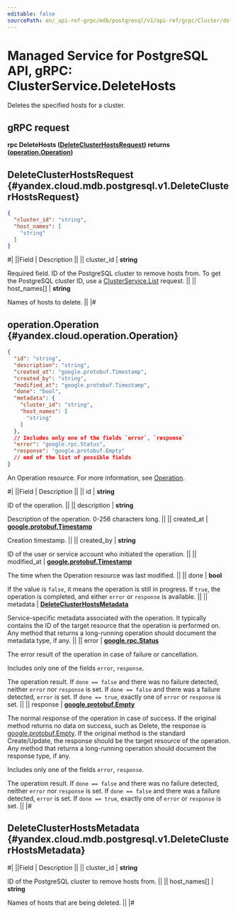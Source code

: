 ```yaml
---
editable: false
sourcePath: en/_api-ref-grpc/mdb/postgresql/v1/api-ref/grpc/Cluster/deleteHosts.md
---
```


# Managed Service for PostgreSQL API, gRPC: ClusterService.DeleteHosts

Deletes the specified hosts for a cluster.

## gRPC request

**rpc DeleteHosts ([DeleteClusterHostsRequest](#yandex.cloud.mdb.postgresql.v1.DeleteClusterHostsRequest)) returns ([operation.Operation](#yandex.cloud.operation.Operation))**

## DeleteClusterHostsRequest {#yandex.cloud.mdb.postgresql.v1.DeleteClusterHostsRequest}

```json
{
  "cluster_id": "string",
  "host_names": [
    "string"
  ]
}
```

#|
||Field | Description ||
|| cluster_id | **string**

Required field. ID of the PostgreSQL cluster to remove hosts from.
To get the PostgreSQL cluster ID, use a [ClusterService.List](/docs/managed-postgresql/api-ref/grpc/Cluster/list#List) request. ||
|| host_names[] | **string**

Names of hosts to delete. ||
|#

## operation.Operation {#yandex.cloud.operation.Operation}

```json
{
  "id": "string",
  "description": "string",
  "created_at": "google.protobuf.Timestamp",
  "created_by": "string",
  "modified_at": "google.protobuf.Timestamp",
  "done": "bool",
  "metadata": {
    "cluster_id": "string",
    "host_names": [
      "string"
    ]
  },
  // Includes only one of the fields `error`, `response`
  "error": "google.rpc.Status",
  "response": "google.protobuf.Empty"
  // end of the list of possible fields
}
```

An Operation resource. For more information, see [Operation](/docs/api-design-guide/concepts/operation).

#|
||Field | Description ||
|| id | **string**

ID of the operation. ||
|| description | **string**

Description of the operation. 0-256 characters long. ||
|| created_at | **[google.protobuf.Timestamp](https://developers.google.com/protocol-buffers/docs/reference/google.protobuf#timestamp)**

Creation timestamp. ||
|| created_by | **string**

ID of the user or service account who initiated the operation. ||
|| modified_at | **[google.protobuf.Timestamp](https://developers.google.com/protocol-buffers/docs/reference/google.protobuf#timestamp)**

The time when the Operation resource was last modified. ||
|| done | **bool**

If the value is `false`, it means the operation is still in progress.
If `true`, the operation is completed, and either `error` or `response` is available. ||
|| metadata | **[DeleteClusterHostsMetadata](#yandex.cloud.mdb.postgresql.v1.DeleteClusterHostsMetadata)**

Service-specific metadata associated with the operation.
It typically contains the ID of the target resource that the operation is performed on.
Any method that returns a long-running operation should document the metadata type, if any. ||
|| error | **[google.rpc.Status](https://cloud.google.com/tasks/docs/reference/rpc/google.rpc#status)**

The error result of the operation in case of failure or cancellation.

Includes only one of the fields `error`, `response`.

The operation result.
If `done == false` and there was no failure detected, neither `error` nor `response` is set.
If `done == false` and there was a failure detected, `error` is set.
If `done == true`, exactly one of `error` or `response` is set. ||
|| response | **[google.protobuf.Empty](https://developers.google.com/protocol-buffers/docs/reference/google.protobuf#google.protobuf.Empty)**

The normal response of the operation in case of success.
If the original method returns no data on success, such as Delete,
the response is [google.protobuf.Empty](https://developers.google.com/protocol-buffers/docs/reference/google.protobuf#google.protobuf.Empty).
If the original method is the standard Create/Update,
the response should be the target resource of the operation.
Any method that returns a long-running operation should document the response type, if any.

Includes only one of the fields `error`, `response`.

The operation result.
If `done == false` and there was no failure detected, neither `error` nor `response` is set.
If `done == false` and there was a failure detected, `error` is set.
If `done == true`, exactly one of `error` or `response` is set. ||
|#

## DeleteClusterHostsMetadata {#yandex.cloud.mdb.postgresql.v1.DeleteClusterHostsMetadata}

#|
||Field | Description ||
|| cluster_id | **string**

ID of the PostgreSQL cluster to remove hosts from. ||
|| host_names[] | **string**

Names of hosts that are being deleted. ||
|#